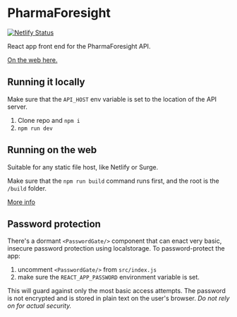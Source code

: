 # PharmaForesight

[![Netlify Status](https://api.netlify.com/api/v1/badges/e8aa8763-d0a3-4f55-a4d3-ded11416e490/deploy-status)](https://app.netlify.com/sites/trusting-mcnulty-7ef29d/deploys)

React app front end for the PharmaForesight API.

[On the web here.](http://pharma-foresight.surge.sh/)

## Running it locally

Make sure that the `API_HOST` env variable is set to the location of the API server.

1. Clone repo and `npm i`
2. `npm run dev`

## Running on the web

Suitable for any static file host, like Netlify or Surge.

Make sure that the `npm run build` command runs first, and the root is the `/build` folder.

[More info](https://facebook.github.io/create-react-app/docs/deployment)


## Password protection

There's a dormant `<PasswordGate/>` component that can enact very basic, insecure password protection using localstorage. To password-protect the app:

1. uncomment `<PasswordGate/>` from `src/index.js`
2. make sure the `REACT_APP_PASSWORD` environment variable is set.

This will guard against only the most basic access attempts. The password is not encrypted and is stored in plain text on the user's browser. *Do not rely on for actual security.*